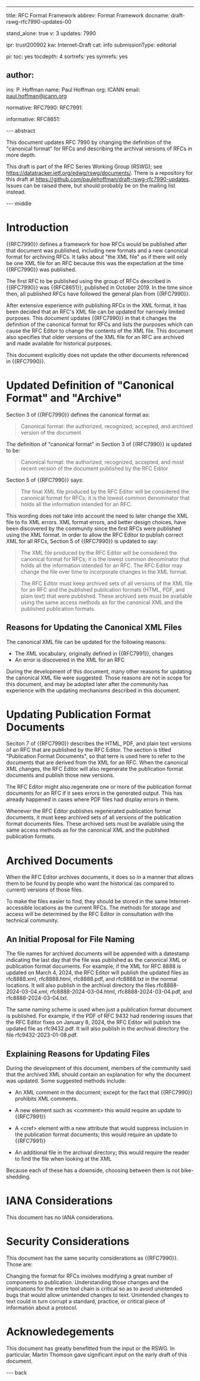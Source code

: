 ---
title: RFC Format Framework
abbrev: Format Framework
docname: draft-rswg-rfc7990-updates-00

stand_alone: true
v: 3
updates: 7990

ipr: trust200902
kw: Internet-Draft
cat: info
submissionType: editorial

pi:
  toc: yes
  tocdepth: 4
  sortrefs: yes
  symrefs: yes

author:
 -
   ins: P. Hoffman
   name: Paul Hoffman
   org: ICANN
   email: paul.hoffman@icann.org

normative:
  RFC7990:
  RFC7991:

informative:
  RFC8651:

--- abstract

This document updates RFC 7990 by changing the definition of the "canonical format" for RFCs
and describing the archival versions of RFCs in more depth.

This draft is part of the RFC Series Working Group (RSWG); see <https://datatracker.ietf.org/edwg/rswg/documents/>.
There is a repository for this draft at <https://github.com/paulehoffman/draft-rswg-rfc7990-updates>.
Issues can be raised there, but should probably be on the mailing list instead.


--- middle

# Introduction

{{RFC7990}} defines a framework for how RFCs would be published after that document was published, including new formats and a new canonical format for archiving RFCs.
It talks about "the XML file" as if there will only be one XML file for an RFC because this was the expectation at the time {{RFC7990}} was published.

The first RFC to be published using the group of RFCs described in {{RFC7990}} was {{RFC8651}}, published in October 2019.
In the time since then, all published RFCs have followed the general plan from {{RFC7990}}.

After extensive experience with publishing RFCs in the XML format, it has been decided that an RFC's XML file can be updated for narrowly limited purposes.
This document updates {{RFC7990}} in that it changes the definition of the canonical format for RFCs and lists the purposes which can cause the RFC Editor to change the contents of the XML file.
This document also specifies that older versions of the XML file for an RFC are archived and made available for historical purposes.

This document explicitly does not update the other documents referenced in {{RFC7990}}.


# Updated Definition of "Canonical Format" and "Archive"

Section 3 of {{RFC7990}} defines the canonical format as:

> Canonical format: the authorized, recognized, accepted, and
archived version of the document

The definition of "canonical format" in Section 3 of {{RFC7990}} is updated to be:

> Canonical format: the authorized, recognized, accepted, and
most recent version of the document published by the RFC Editor

Section 5 of {{RFC7990}} says:

> The final XML file produced by the RFC Editor will be considered the
canonical format for RFCs; it is the lowest common denominator that
holds all the information intended for an RFC.

This wording does not take into account the need to later change the XML file to fix XML errors.
XML format errors, and better design choices, have been discovered by the community since the first RFCs were published using the XML format.
In order to allow the RFC Editor to publish correct XML for all RFCs, Section 5 of {{RFC7990}} is updated to say:

> The XML file produced by the RFC Editor will be considered the
canonical format for RFCs; it is the lowest common denominator that
holds all the information intended for an RFC. The RFC Editor may
change the file over time to incorporate changes in the XML format.

<!--
The XML file produced by the RFC Editor is the canonical format for RFCs; it is the format that holds all the information intended for an RFC.
The RFC Editor may change the file over time to incorporate changes in the definition of the XML format.
-->

> The RFC Editor must keep archived sets of all versions of the
XML file for an RFC and the published publication formats (HTML, PDF,
and plain text) that were published.
These archived sets must be available using the same access methods
as for the canonical XML and the published publication formats.

## Reasons for Updating the Canonical XML Files

The canonical XML file can be updated for the following reasons:

- The XML vocabulary, originally defined in {{RFC7991}}, changes
- An error is discovered in the XML for an RFC

During the development of this document, many other reasons for updating the canonical XML file were suggested.
Those reasons are not in scope for this document, and may be adopted later after the community has experience with the updating mechanisms described in this document.


# Updating Publication Format Documents

Seciton 7 of {{RFC7990}} describes the HTML, PDF, and plain text versions of an RFC that are published by the RFC Editor.
The section is titled "Publication Format Documents", so that term is used here to refer to the documents that are derived from the XML for an RFC.
When the canonical XML changes, the RFC Editor will also regenerate the publication format documents and publish those new versions.

The RFC Editor might also regenerate one or more of the publication format documents for an RFC if it sees errors in the generated output.
This has already happened in cases where PDF files had display errors in them.

Whenever the RFC Editor publishes regenerated publication format documents, it must keep archived sets of all versions of the publication format documents files.
These archived sets must be available using the same access methods as for the canonical XML and the published publication formats.
<!-- Martin T doesn't like this. -->


# Archived Documents

When the RFC Editor archives documents, it does so in a manner that allows them to be found by people who want the historical (as compared to current) versions of those files.

To make the files easier to find, they should be stored in the same Internet-accessible locations as the current RFCs.
The methods for storage and access will be determined by the RFC Editor in consultation with the technical community.

## An Initial Proposal for File Naming

The file names for archived documents will be appended with a datestamp indicating the last day that the file was published as the canonical XML or publication format documents.
For example, if the XML for RFC 8888 is updated on March 4, 2024, the RFC Editor will publish the updated files as rfc8888.xml, rfc8888.html, rfc8888.pdf, and rfc8888.txt in the normal locations.
It will also publish in the archival directory the files rfc8888-2024-03-04.xml, rfc8888-2024-03-04.html, rfc8888-2024-03-04.pdf, and rfc8888-2024-03-04.txt.

The same naming scheme is used when just a publication format document is published.
For example, if the PDF of RFC 9432 had rendering issues that the RFC Editor fixes on January 8, 2024, the RFC Editor will publish tne updated file as rfc9432.pdf.
It will also publish in the archival directory the file rfc9432-2023-01-08.pdf.

## Explaining Reasons for Updating Files

During the development of this document, members of the community said that the archived XML should contain an explanation for why the document was updated.
Some suggested methods include:

- An XML comment in the document; except for the fact that {{RFC7990}} prohibits XML comments.

- A new element such as &lt;comment&gt; this would require an update to {{RFC7991}}

- A &lt;cref&gt; element with a new attribute that would suppress inclusion in the publication format documents; this would require an update to {{RFC7991}}

- An additional file in the archival directory; this would require the reader to find the file when looking at the XML

Because each of these has a downside, choosing between them is not bike-shedding.


# IANA Considerations

This document has no IANA considerations.


# Security Considerations

This document has the same security considerations as {{RFC7990}}. Those are:

Changing the format for RFCs involves modifying a great number of components to publication.
Understanding those changes and the implications for the entire tool chain is critical so as to avoid unintended bugs that would allow unintended changes to text.
Unintended changes to text could in turn corrupt a standard, practice, or critical piece of information about a protocol.

# Acknowledegements

This document has greatly benefitted from the input or the RSWG.
In particular,
Martin Thomson
gave significant input on the early draft of this document.

--- back

